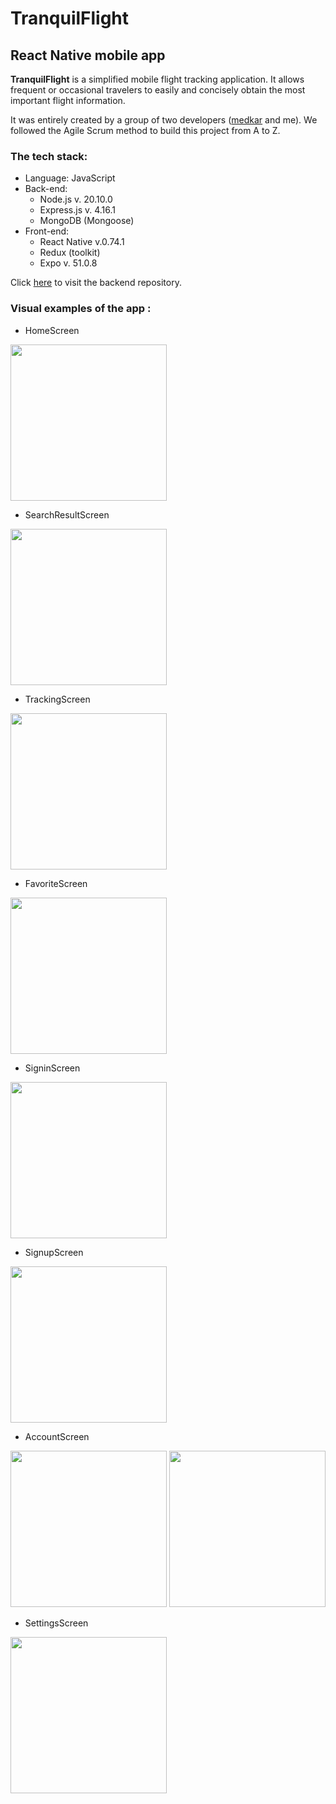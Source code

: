 # TranquilFlight
## React Native mobile app

**TranquilFlight** is a simplified mobile flight tracking application. It allows frequent or occasional travelers to easily and concisely obtain the most important flight information.

It was entirely created by a group of two developers ([medkar](https://github.com/medkar) and me). We followed the Agile Scrum method to build this project from A to Z.

### The tech stack:
* Language: JavaScript
* Back-end:
  - Node.js v. 20.10.0
  - Express.js v. 4.16.1
  - MongoDB (Mongoose)
* Front-end:
  - React Native v.0.74.1
  - Redux (toolkit)
  - Expo v. 51.0.8

Click [here](https://github.com/jmsanJS/TranquilFlight-backend) to visit the backend repository.

### Visual examples of the app :

* HomeScreen

<img src="/assets/screenshots/home-screen.jpg" width="250">

* SearchResultScreen

<img src="/assets/screenshots/search-screen.jpg" width="250">

* TrackingScreen

<img src="/assets/screenshots/tracking-screen.jpg" width="250">

* FavoriteScreen

<img src="/assets/screenshots/favorites-screen-2.jpg" width="250">

* SigninScreen

<img src="/assets/screenshots/sign-in-screen.jpg" width="250">

* SignupScreen

<img src="/assets/screenshots/sign-up-screen.jpg" width="250">

* AccountScreen

<img src="/assets/screenshots/account-screen.jpg" width="250">

<img src="/assets/screenshots/account-screen-2.jpg" width="250">

* SettingsScreen

<img src="/assets/screenshots/settings-screen.jpg" width="250">